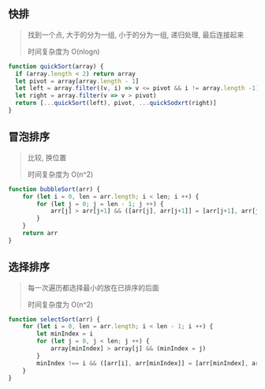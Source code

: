 ## 快排

> 找到一个点, 大于的分为一组, 小于的分为一组, 递归处理, 最后连接起来
>
> 时间复杂度为 O(nlogn)

```js
function quickSort(array) {
  if (array.length < 2) return array
  let pivot = array[array.length - 1]
  let left = array.filter((v, i) => v <= pivot && i != array.length -1)
  let right = array.filter(v => v > pivot)
  return [...quickSort(left), pivot, ...quickSodxrt(right)]
}
```



## 冒泡排序

> 比较, 换位置
>
> 时间复杂度为 O(n^2)

```js
function bubbleSort(arr) {
    for (let i = 0, len = arr.length; i < len; i ++) {
        for (let j = 0; j = len - 1; j ++) {
            arr[j] > arr[j+1] && ([arr[j], arr[j+1]] = [arr[j+1], arr[j]])
        }
    }
    return arr
}
```



## 选择排序

> 每一次遍历都选择最小的放在已排序的后面
>
> 时间复杂度为 O(n^2)

```js
function selectSort(arr) {
    for (let i = 0, len = arr.length; i < len - 1; i ++) {
        let minIndex = i
        for (let j = 0, j < len; j ++) {
            array[minIndex] > array[j] && (minIndex = j)
        }
        minIndex !== i && ([arr[i], arr[minIndex]] = [arr[minIndex], arr[i]])
    }
}
```

